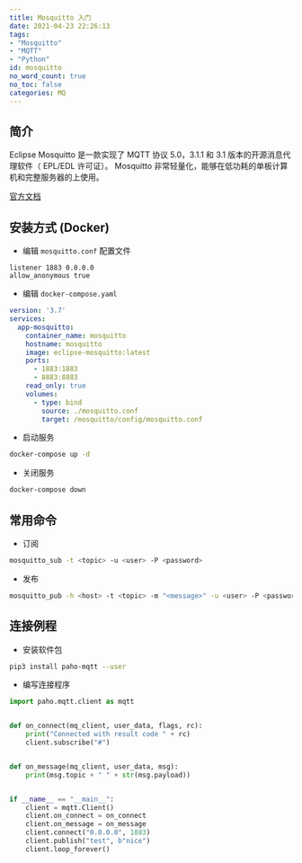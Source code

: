 ```yaml
---
title: Mosquitto 入门
date: 2021-04-23 22:26:13
tags:
- "Mosquitto"
- "MQTT"
- "Python"
id: mosquitto
no_word_count: true
no_toc: false
categories: MQ
---
```


## 简介

Eclipse Mosquitto 是一款实现了 MQTT 协议 5.0，3.1.1 和 3.1 版本的开源消息代理软件（ EPL/EDL 许可证）。
Mosquitto 非常轻量化，能够在低功耗的单板计算机和完整服务器的上使用。

[官方文档](https://mosquitto.org/)

## 安装方式 (Docker)

- 编辑 `mosquitto.conf` 配置文件

```text
listener 1883 0.0.0.0
allow_anonymous true
```

- 编辑 `docker-compose.yaml`

```yaml
version: '3.7'
services:
  app-mosquitto:
    container_name: mosquitto
    hostname: mosquitto
    image: eclipse-mosquitto:latest
    ports:
      - 1883:1883
      - 8883:8883
    read_only: true
    volumes:
      - type: bind
        source: ./mosquitto.conf
        target: /mosquitto/config/mosquitto.conf
```

- 启动服务

```bash
docker-compose up -d 
```

- 关闭服务

```bash
docker-compose down
```

## 常用命令

- 订阅

```bash
mosquitto_sub -t <topic> -u <user> -P <password>
```

- 发布

```bash
mosquitto_pub -h <host> -t <topic> -m "<message>" -u <user> -P <password>
```

## 连接例程

- 安装软件包

```bash
pip3 install paho-mqtt --user
```

- 编写连接程序

```python
import paho.mqtt.client as mqtt


def on_connect(mq_client, user_data, flags, rc):
    print("Connected with result code " + rc)
    client.subscribe("#")


def on_message(mq_client, user_data, msg):
    print(msg.topic + " " + str(msg.payload))


if __name__ == "__main__":
    client = mqtt.Client()
    client.on_connect = on_connect
    client.on_message = on_message
    client.connect("0.0.0.0", 1883)
    client.publish("test", b"nice")
    client.loop_forever()
```
